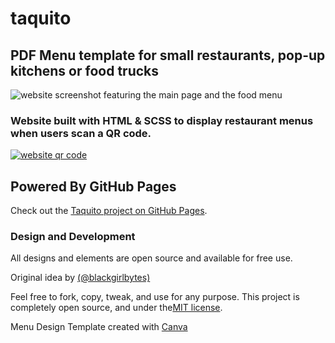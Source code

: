 # taquito

## PDF Menu template for small restaurants, pop-up kitchens or food trucks

![website screenshot featuring the main page and the food menu](https://irvmol.github.io/taquito/assets/images/screenshot.png)

### Website built with HTML & SCSS to display restaurant menus when users scan a QR code.

[![website qr code](https://irvmol.github.io/taquito/assets/images/qr.png)](https://irvmol.github.io/taquito)

## Powered By GitHub Pages

Check out the [Taquito project on GitHub Pages](https://irvmol.github.io/taquito).


### Design and Development
All designs and elements are open source and available for free use.

Original idea by [(@blackgirlbytes)](https://github.com/blackgirlbytes)

Feel free to fork, copy, tweak, and use for any purpose. This project is completely open source, and under the[MIT license](https://github.com/irvMol/taquito/blob/main/LICENSE.md). 

Menu Design Template created with [Canva](https://www.canva.com/design/DAFb-sxEgeQ/YwHrtWDiXhIGZC59mnhe8w/view?utm_content=DAFb-sxEgeQ&utm_campaign=designshare&utm_medium=link&utm_source=publishsharelink)




